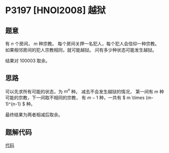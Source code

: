 # P3197 [HNOI2008] 越狱 

## 题意

有 $n$ 个房间， $m$ 种宗教。
每个房间关押一名犯人，每个犯人会信仰一种宗教。
如果相邻房间的犯人宗教相同，就可能越狱。
问有多少种状态可能发生越狱。

结果对 $100003$ 取余。

## 思路

可以先求所有可能的状态，为 $m^n$ 种。
减去不会发生越狱的情况，
第一间有 $m$ 种可能的宗教，下一间取不相同的宗教，
有 $m-1$ 种，一共有 $ m \times (m-1)^{n-1} $ 种。

最终结果为两者相减后取余。

## 题解代码

[代码](main.cpp)